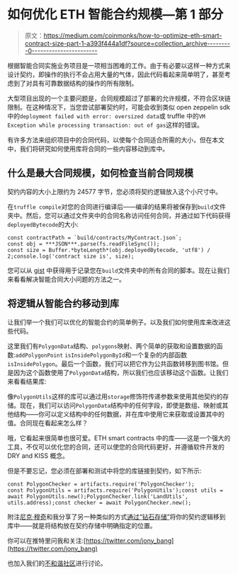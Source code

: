 # 如何优化 ETH 智能合约规模—第 1 部分

> 原文：<https://medium.com/coinmonks/how-to-optimize-eth-smart-contract-size-part-1-a393f444a1df?source=collection_archive---------0----------------------->

根据智能合同实施业务项目是一项相当困难的工作。由于有必要以这样一种方式来设计契约，即操作的执行不会占用大量的气体，因此代码看起来简单明了，甚至考虑到了对具有可靠数据结构的操作的所有限制。

大型项目出现的一个主要问题是，合同规模超过了部署的允许规模，不符合区块链限制。在这种情况下，当您尝试部署契约时，可能会收到类似 open zeppelin sdk 中的`deployment failed with error: oversized data`或 truffle 中的`VM Exception while processing transaction: out of gas`这样的错误。

有许多方法来组织项目中的合同代码，以使每个合同适合所需的大小，但在本文中，我们将研究如何使用库将合同的一些内容移动到库中。

## 什么是最大合同规模，如何检查当前合同规模

契约内容的大小上限约为 24577 字节，您必须将契约逻辑放入这个小尺寸中。

在`truffle compile`对您的合同进行编译后——编译的结果将被保存到`build`文件夹中。然后，您可以通过文件夹中的合同名称访问任何合同，并通过如下代码获得`deployedBytecode`的大小:

```
const contractPath = `build/contracts/MyContract.json`;
const obj = ***JSON***.parse(fs.readFileSync());
const size = Buffer.*byteLength*(obj.deployedBytecode, 'utf8') / 2;console.log('contract size is', size);
```

您可以从 [gist](https://gist.github.com/Jonybang/110799f0765b0da5c4809e3f314f7fa7) 中获得用于记录您在`build`文件夹中的所有合同的脚本。现在让我们来看看解决智能合同大小问题的方法之一。

## 将逻辑从智能合约移动到库

让我们举一个我们可以优化的智能合约的简单例子。以及我们如何使用库来改进这些代码。

这里我们有`PolygonData`结构、`polygons`映射、两个简单的获取和设置数据的函数:`addPolygonPoint` `isInsidePolygonById`和一个复杂的内部函数`isInsidePolygon`。最后一个函数，我们可以把它作为公共函数转移到图书馆。但是因为这个函数使用了`PolygonData`结构，所以我们也应该移动这个函数。让我们来看看结果库:

像`PolygonUtils`这样的库可以通过用`storage`修饰符传递参数来使用其他契约的存储。现在，我们可以访问`PolygonData`结构中的任何字段，即使是数组、映射或其他结构——你可以定义结构中的任何数据，并在库中使用它来获取或设置其中的值。合同现在看起来怎么样？

哦，它看起来很简单也很可爱。ETH smart contracts 中的库——这是一个强大的工具，不仅可以优化您的合同，还可以使您的合同代码更好，并遵循软件开发的 DRY and KISS 概念。

但是不要忘记，您必须在部署和测试中将您的库链接到契约，如下所示:

```
const PolygonChecker = artifacts.require('PolygonChecker');
const PolygonUtils = artifacts.require('PolygonUtils');const utils = await PolygonUtils.new();PolygonChecker.link('LandUtils', utils.address);const checker = await PolygonChecker.new();
```

附注[尼克·穆奇](https://twitter.com/mudgen)和我分享了另一种类似的方式[通过“钻石存储”](https://dev.to/mudgen/solidity-libraries-can-t-have-state-variables-oh-yes-they-can-3ke9)将你的契约逻辑移到库中——就是将结构放在契约存储中明确指定的位置。

你可以在推特里问我和关注:[https://twitter.com/jony_bang](https://twitter.com/jony_bang)

也加入我们的[不和谐社区](https://discord.gg/hjyhqVk)进行讨论。